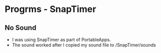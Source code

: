 # Progrms - SnapTimer

## No Sound

- I was using SnapTimer as part of PortableApps.
- The sound worked after I copied my sound file to /SnapTimer/sounds
